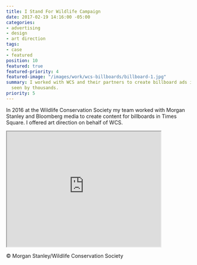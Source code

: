 ```yaml
---
title: I Stand For Wildlife Campaign
date: 2017-02-19 14:16:00 -05:00
categories:
- advertising
- design
- art direction
tags:
- case
- featured
position: 10
featured: true
featured-priority: 4
featured-image: "/images/work/wcs-billboards/billboard-1.jpg"
summary: I worked with WCS and their partners to create billboard ads in times square
  seen by thousands.
priority: 5
---
```


In 2016 at the Wildlife Conservation Society my team worked with Morgan Stanley and Bloomberg media to create content for billboards in Times Square. I offered art direction on behalf of WCS.

<div class="video-wrapper">
    <iframe width="420" height="315"
    src="https://www.youtube.com/embed/lXMxYsDYV0s?controls=0&modestbranding=1&rel=0&showinfo=0">
    </iframe>
</div>

© Morgan Stanley/Wildlife Conservation Society